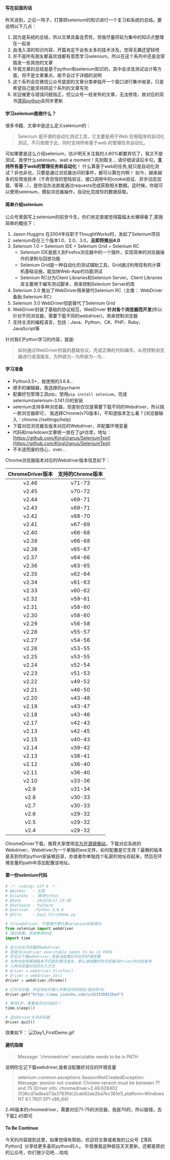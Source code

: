 #### 写在前面的话
昨天说到，之后一阵子，打算把selenium的知识进行一个复习和系统的总结。要说明以下几点：
1. 因为是系统的总结，所以文章具备连贯性，但我尽量将较为集中的知识点整理在一起发
2. 由浅入深的知识内容，开篇肯定不会有太多的技术涉及，觉得无趣还望轻喷
3. 并不是所有朋友都喜欢或都有意愿学习selenium，所以在这个系列中还是会穿插发一些其他的文章
4. 毕竟文章的总结是基于python和selenium知识的，其中会涉及测试设计等方面，但不是文章重点，故不会过于详细的说明
5. 这个系列会在微信公众号底部的文章分类单独开一个窗口进行集中收录，只是希望自己能坚持把这个系列的文章写完
6. 欢迎催更与错误问题指正，但公众号一经发布的文章，无法修改，故对应的简书[清风python](https://www.jianshu.com/u/d23fd5012bed)会同步更新

#### 学习selenium能做什么？
很多书籍、文章中是这么定义selenium的：
> Selenium 是开源的自动化测试工具，它主要是用于Web 应用程序的自动化测试，不只局限于此，同时支持所有基于web 的管理任务自动化。

可如果要是这么介绍selenium，估计明天关注我的人80%都要弃坑了，我又不是测试、我学什么selenium。wait a moment！先别取关...
请仔细读读后半句，**支持所有基于web的管理任务和自动化**！
什么算基于web的任务,就只是自动化测试？非也非也，只要是通过浏览器访问的事件，都可以算在内啊！
如今，越来越多的反爬虫技术（千奇百怪的登陆验证、接口调用中的cookie验证、异步动态加载、等等...），是你没办法直接通过requests完成获取相关数据。这时候，你就可以使用selenium，模拟浏览器操作，自动化完成你的数据获取。

#### 简单介绍selenium
公众号里面写上selenium的前世今生，你们肯定直接觉得篇幅太长懒得看了,那我简单的概括下：
1. Jason Huggins 在2004年任职于ThoughtWorks时，发起了Selenium项目
2. selenium存在三个版本1.0、2.0、3.0，**且即将推出4.0**
3. Selenium 1.0 = Selenium IDE + Selenium Grid + Selenium RC
	- Selenium IDE是嵌入到Firefox浏览器中的一个插件，实现简单的浏览器操作的录制与回放功能
	- Selenium Grid是一种自动化的测试辅助工具，Grid通过利用现有的计算机基础设施，能加快Web-App的功能测试
	- Selenium RC分为Client Libraries和Selenium Server。Client Libraries库主要用于编写测试脚本，用来控制Selenium Server的库
5. Selenium 2.0 推出了WebDriver用来替代Selenium RC（主推： WebDriver 备胎:Selenium RC）
6. Selenium 3.0 WebDriver彻底替代了Selenium Grid
7. WebDriver封装了基础的协议规范，WebDriver **针对各个浏览器而开发**(所以针对不同浏览器，需要下载不同的webdriver)，用来控制浏览器
8. 支持主流的编程语言，包括：Java、Python、C#、PHP、Ruby、JavaScript等

针对我们Python学习的内容，就是:
> 如何通过WebDriver封装的基础协议，完成正确的代码编写，从而控制浏览器进行成语接龙，为所欲为--为所欲为--为...

#### 学习准备
- Python3.5+，我使用的3.6.8...
- 顺手的编辑器，我选择的pycharm
- 配置好包管理工具pip，使用`pip install selenium`，完成selenium(selenium-3.141.0)的安装
- selenium支持多种浏览器，但差别仅仅是需要下载不同的Webdriver，所以挑一款浏览器即可，
我选择Chrome(v70版本)，不知道版本怎么看？(浏览器输入：chrome://settings/help)
- 下载对应浏览器及版本对应的Webdriver，并配置环境变量
- 代码和markdown文章统一放在了git仓库，地址：[https://github.com/KingUranus/SeleniumTest](https://github.com/KingUranus/SeleniumTest)
- 不半途而废的信心，over...

Chrome浏览器版本对应的Webdriver版本信息如下：

|ChromeDriver版本|支持的Chrome版本|
|:--:|:--:|
|v2.46|v71-73|
|v2.45|v70-72|
|v2.44|v69-71|
|v2.43|v69-71|
|v2.42|v68-70|
|v2.41|v67-69|
|v2.40|v66-68|
|v2.39|v66-68|
|v2.38|v65-67|
|v2.37|v64-66|
|v2.36|v63-65|
|v2.35|v62-64|
|v2.34|v61-63|
|v2.33|v60-62|
|v2.32|v59-61|
|v2.31|v58-60|
|v2.30|v58-60|
|v2.29|v56-58|
|v2.28|v55-57|
|v2.27|v54-56|
|v2.26|v53-55|
|v2.25|v53-55|
|v2.24|v52-54|
|v2.23|v51-53|
|v2.22|v49-52|
|v2.21|v46-50|
|v2.20|v43-48|
|v2.19|v43-47|
|v2.18|v43-46|
|v2.17|v42-43|
|v2.13|v42-45|
|v2.15|v40-43|
|v2.14|v39-42|
|v2.13|v38-41|
|v2.12|v36-40|
|v2.11|v36-40|
|v2.10|v33-36|
|v2.9|v31-34|
|v2.8|v30-33|
|v2.7|v30-33|
|v2.6|v29-32|
|v2.5|v29-32|
|v2.4|v29-32|

ChromeDriver下载，推荐大家使用[华为开源镜像站](https://mirrors.huaweicloud.com/)，下载对应系统的Webdriver，Webdriver为一个单独的exe文件，如何配置是它生效？最懒的版本是丢到你的python安装根目录，亦或者你单独找个私密的地址存起来，然后在环境变量的path中添加配置该地址。

#### 第一份selenium代码
```python
# -*- coding: utf-8 -*-
# @Author   : 王翔
# @JianShu  : 清风Python
# @Date     : 2019/6/17 23:36
# @Software : PyCharm
# @version  ：Python 3.6.8
# @File     : Day1_FirstDemo.py

# 引入webdriver，不报错代表代表selenium安装成功
from selenium import webdriver
# 演示所需，添加等待时间
import time

# 定义对应浏览器的webdrvier
# 若提示xxxdriver executable needs to be in PATH
# 你忘记下载webdriver,或者没配置好对应的环境变量
# 当然也会有报错版本不匹配的情况发生，那么请调整好你浏览器与Driver的对应版本
# 几种浏览器对应的引入方式
# driver = webdriver.Firefox()
# driver = webdriver.Ie()
driver = webdriver.Chrome()

# 打开浏览器，并在地址栏输入所需访问的网站(我的简书)
driver.get("https://www.jianshu.com/u/d23fd5012bed")

# 等待1秒，看看是否访问成功？
time.sleep(1)

# 退出drvier关闭浏览器
driver.quit()
```
效果如下：
![Day1_FirstDemo.gif](https://gitee.com/BreezePython/blogimages/raw/master/images/61dc42003ef711eba4fa002b67682234.gif)

#### 避坑指南

> Message: 'chromedriver' executable needs to be in PATH

说明你忘记下载webdriver,或者没配置好对应的环境变量
> selenium.common.exceptions.SessionNotCreatedException: Message: session not created: Chrome version must be between 71 and 75
  (Driver info: chromedriver=2.46.628402 (536cd7adbad73a3783fdc2cab92ab2ba7ec361e1),platform=Windows NT 6.1.7601 SP1 x86_64)

2.46版本的chromedriver，需要对应71-75的浏览器，我是70的，所以报错，去下载2.45即可

#### To Be Continue
今天的内容就到这里，如果觉得有帮助，欢迎将文章或者我的公众号【清风Python】分享给更多喜欢python的人。
毕竟像我这种疯狂天天更新，还都是原创的公众号，你们很少见吧....哈哈
